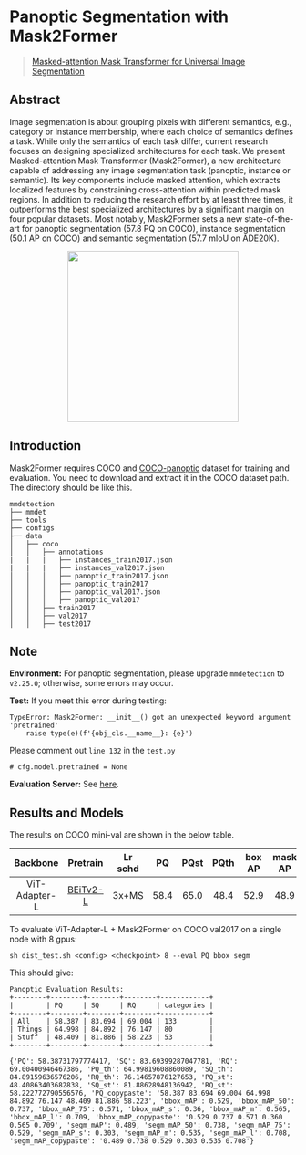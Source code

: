 # Panoptic Segmentation with Mask2Former

> [Masked-attention Mask Transformer for Universal Image Segmentation](http://arxiv.org/abs/2112.01527)

<!-- [ALGORITHM] -->

## Abstract

Image segmentation is about grouping pixels with different semantics, e.g., category or instance membership, where each choice of semantics defines a task. While only the semantics of each task differ, current research focuses on designing specialized architectures for each task. We present Masked-attention Mask Transformer (Mask2Former), a new architecture capable of addressing any image segmentation task (panoptic, instance or semantic). Its key components include masked attention, which extracts localized features by constraining cross-attention within predicted mask regions. In addition to reducing the research effort by at least three times, it outperforms the best specialized architectures by a significant margin on four popular datasets. Most notably, Mask2Former sets a new state-of-the-art for panoptic segmentation (57.8 PQ on COCO), instance segmentation (50.1 AP on COCO) and semantic segmentation (57.7 mIoU on ADE20K).

<div align=center>
<img src="https://camo.githubusercontent.com/455d3116845b1d580b1f8a8542334b9752fdf39364deee2951cdd231524c7725/68747470733a2f2f626f77656e63303232312e6769746875622e696f2f696d616765732f6d61736b666f726d657276325f7465617365722e706e67" height="300"/>
</div>

## Introduction

Mask2Former requires COCO and [COCO-panoptic](http://images.cocodataset.org/annotations/panoptic_annotations_trainval2017.zip) dataset for training and evaluation. You need to download and extract it in the COCO dataset path.
The directory should be like this.

```none
mmdetection
├── mmdet
├── tools
├── configs
├── data
│   ├── coco
│   │   ├── annotations
|   |   |   ├── instances_train2017.json
|   |   |   ├── instances_val2017.json
│   │   │   ├── panoptic_train2017.json
│   │   │   ├── panoptic_train2017
│   │   │   ├── panoptic_val2017.json
│   │   │   ├── panoptic_val2017
│   │   ├── train2017
│   │   ├── val2017
│   │   ├── test2017
```

## Note

**Environment:** For panoptic segmentation, please upgrade `mmdetection` to `v2.25.0`; otherwise, some errors may occur.

**Test:** If you meet this error during testing:

```
TypeError: Mask2Former: __init__() got an unexpected keyword argument 'pretrained'
    raise type(e)(f'{obj_cls.__name__}: {e}')
```

Please comment out `line 132` in the `test.py`

```
# cfg.model.pretrained = None
```

**Evaluation Server:** See [here](https://github.com/open-mmlab/mmdetection/blob/master/docs/en/tutorials/test_results_submission.md).

## Results and Models

The results on COCO mini-val are shown in the below table.

| Backbone      | Pretrain                                                                                                                  | Lr schd | PQ   | PQst | PQth | box AP | mask AP | Config                                                                | Download                                                                                                                                                                                                                                                                   |
|:-------------:|:--------------------------------------------------------------------------------------------------------------------------:|:-------:|:----:|:----:|:----:|:------:|:-------:|:---------------------------------------------------------------------:|:--------------------------------------------------------------------------------------------------------------------------------------------------------------------------------------------------------------------------------------------------------------------------:|
| ViT-Adapter-L | [BEiTv2-L](https://conversationhub.blob.core.windows.net/beit-share-public/beitv2/beitv2_large_patch16_224_pt1k_ft21k.pth) | 3x+MS   | 58.4 | 65.0 | 48.4 | 52.9   | 48.9    | [config](./mask2former_beitv2_adapter_large_16x1_3x_coco-panoptic.py) | [ckpt](https://github.com/czczup/ViT-Adapter/releases/download/panoptic/mask2former_beitv2_adapter_large_16x1_3x_coco-panoptic.pth) \| [log](https://huggingface.co/czczup/ViT-Adapter/raw/main/mask2former_beitv2_adapter_large_16x1_3x_coco-panoptic.log) |

To evaluate ViT-Adapter-L + Mask2Former on COCO val2017 on a single node with 8 gpus:

```shell
sh dist_test.sh <config> <checkpoint> 8 --eval PQ bbox segm
```

This should give:

```
Panoptic Evaluation Results:
+--------+--------+--------+--------+------------+
|        | PQ     | SQ     | RQ     | categories |
+--------+--------+--------+--------+------------+
| All    | 58.387 | 83.694 | 69.004 | 133        |
| Things | 64.998 | 84.892 | 76.147 | 80         |
| Stuff  | 48.409 | 81.886 | 58.223 | 53         |
+--------+--------+--------+--------+------------+

{'PQ': 58.38731797774417, 'SQ': 83.69399287047781, 'RQ': 69.00400946467386, 'PQ_th': 64.99819608860089, 'SQ_th': 84.89159636576206, 'RQ_th': 76.14657876127653, 'PQ_st': 48.40863403682838, 'SQ_st': 81.88628948136942, 'RQ_st': 58.222772790556576, 'PQ_copypaste': '58.387 83.694 69.004 64.998 84.892 76.147 48.409 81.886 58.223', 'bbox_mAP': 0.529, 'bbox_mAP_50': 0.737, 'bbox_mAP_75': 0.571, 'bbox_mAP_s': 0.36, 'bbox_mAP_m': 0.565, 'bbox_mAP_l': 0.709, 'bbox_mAP_copypaste': '0.529 0.737 0.571 0.360 0.565 0.709', 'segm_mAP': 0.489, 'segm_mAP_50': 0.738, 'segm_mAP_75': 0.529, 'segm_mAP_s': 0.303, 'segm_mAP_m': 0.535, 'segm_mAP_l': 0.708, 'segm_mAP_copypaste': '0.489 0.738 0.529 0.303 0.535 0.708'}
```
